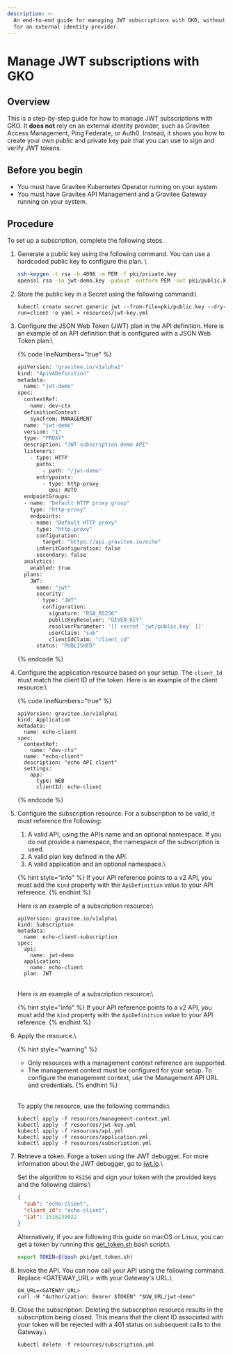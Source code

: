 ```yaml
---
description: >-
  An end-to-end guide for managing JWT subscriptions with GKO, without the need
  for an external identity provider.
---
```


# Manage JWT subscriptions with GKO

## Overview

This is a step-by-step guide for how to manage JWT subscriptions with GKO. It **does not** rely on an external identity provider, such as Gravitee Access Management, Ping Federate, or Auth0. Instead, it shows you how to create your own public and private key pair that you can use to sign and verify JWT tokens.

## Before you begin

* You must have Gravitee Kubernetes Operator running on your system.
* You must have Gravitee API Management and a Gravitee Gateway running on your system.

## Procedure

To set up a subscription, complete the following steps.

1.  Generate a public key using the following command. You can use a hardcoded public key to configure the plan. \


    ```bash
    ssh-keygen -t rsa -b 4096 -m PEM -f pki/private.key
    openssl rsa -in jwt-demo.key -pubout -outform PEM -out pki/public.key
    ```


2.  Store the public key in a Secret using the following command:\


    ```
    kubectl create secret generic jwt --from-file=pki/public.key --dry-run=client -o yaml > resources/jwt-key.yml
    ```


3.  Configure the JSON Web Token (JWT) plan in the API definition. Here is an example of an API definition that is configured with a JSON Web Token plan:\


    {% code lineNumbers="true" %}
    ```bash
    apiVersion: "gravitee.io/v1alpha1"
    kind: "ApiV4Definition"
    metadata:
      name: "jwt-demo"
    spec:
      contextRef:
        name: dev-ctx
      definitionContext:
        syncFrom: MANAGEMENT
      name: "jwt-demo"
      version: "1"
      type: "PROXY"
      description: "JWT subscription demo API"
      listeners:
        - type: HTTP
          paths:
            - path: "/jwt-demo"
          entrypoints:
            - type: http-proxy
              qos: AUTO
      endpointGroups:
      - name: "Default HTTP proxy group"
        type: "http-proxy"
        endpoints:
        - name: "Default HTTP proxy"
          type: "http-proxy"
          configuration:
            target: "https://api.gravitee.io/echo"
          inheritConfiguration: false
          secondary: false
      analytics:
        enabled: true
      plans:
        JWT:
          name: "jwt"
          security:
            type: "JWT"
            configuration:
              signature: "RSA_RS256"
              publicKeyResolver: "GIVEN_KEY"
              resolverParameter: '[[ secret `jwt/public.key` ]]'
              userClaim: "sub"
              clientIdClaim: "client_id"
          status: "PUBLISHED"
    ```
    {% endcode %}


4.  Configure the application resource based on your setup. The `client_Id` must match the client ID of the token. Here is an example of the client resource:\


    {% code lineNumbers="true" %}
    ```
    apiVersion: gravitee.io/v1alpha1
    kind: Application
    metadata:
      name: echo-client
    spec:
      contextRef:
        name: "dev-ctx"
      name: "echo-client"
      description: "echo API client"
      settings:
        app:
          type: WEB
          clientId: echo-client
    ```
    {% endcode %}


5.  Configure the subscription resource. For a subscription to be valid, it must reference the following:

    1. A valid API, using the APIs name and an optional namespace. If you do not provide a namespace, the namespace of the subscription is used.
    2. A valid plan key defined in the API.
    3. A valid application and an optional namespace.\


    {% hint style="info" %}
    If your API reference points to a v2 API, you must add the `kind` property with the `ApiDefinition` value to your API reference.
    {% endhint %}



    Here is an example of a subscription resource:\


    ```
    apiVersion: gravitee.io/v1alpha1
    kind: Subscription
    metadata:
      name: echo-client-subscription
    spec:
      api:
        name: jwt-demo
      application: 
        name: echo-client
      plan: JWT
    ```

    \
    Here is an example of a subscription resource:\


    {% hint style="info" %}
    If your API reference points to a v2 API, you must add the `kind` property with the `ApiDefinition` value to your API reference.
    {% endhint %}


6.  Apply the resource.\


    {% hint style="warning" %}
    * Only resources with a management context reference are supported.
    * The management context must be configured for your setup. To configure the management context, use the Management API URL and credentials.
    {% endhint %}

    \
    To apply the resource, use the following commands:\


    ```
    kubectl apply -f resources/management-context.yml
    kubectl apply -f resources/jwt-key.yml
    kubectl apply -f resources/api.yml
    kubectl apply -f resources/application.yml
    kubectl apply -f resources/subscription.yml
    ```


7.  Retrieve a token. Forge a token using the JWT debugger. For more information about the JWT debugger, go to [jwt.io](https://jwt.io/).\


    Set the algorithm to `RS256` and sign your token with the provided keys and the following claims:\


    ```json
    {
      "sub": "echo-client",
      "client_id": "echo-client",
      "iat": 1516239022
    }
    ```



    Alternatively, if you are following this guide on macOS or Linux, you can get a token by running this [get\_token.sh](https://github.com/gravitee-io/gravitee-kubernetes-operator/blob/master/examples/usecase/subscribe-to-jwt-plan/pki/get_token.sh) bash script:\


    ```sh
    export TOKEN=$(bash pki/get_token.sh)
    ```


8.  Invoke the API. You can now call your API using the following command. Replace \<GATEWAY\_URL> with your Gateway's URL.\


    ```
    GW_URL=<GATEWAY_URL>
    curl -H "Authorization: Bearer $TOKEN" "$GW_URL/jwt-demo"
    ```


9.  Close the subscription. Deleting the subscription resource results in the subscription being closed. This means that the client ID associated with your token will be rejected with a 401 status on subsequent calls to the Gateway.\


    ```
    kubectl delete -f resources/subscription.yml
    ```
